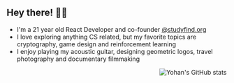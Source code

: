 ## Hey there! 👋🏼

- I'm a 21 year old React Developer and co-founder [@studyfind.org](https://studyfind.org)
- I love exploring anything CS related, but my favorite topics are cryptography, game design and reinforcement learning
- I enjoy playing my acoustic guitar, designing geometric logos, travel photography and documentary filmmaking 

<img alt="Yohan's GitHub stats" align="right" src="https://github-readme-stats.vercel.app/api?username=YohanJhaveri&hide_border=true&hide_title=true&show_icons=true&include_all_commits=true">

<!--
**YohanJhaveri/YohanJhaveri** is a ✨ _special_ ✨ repository because its `README.md` (this file) appears on your GitHub profile.

Here are some ideas to get you started:

- 🔭 I’m currently working on ...
- 🌱 I’m currently learning ...
- 👯 I’m looking to collaborate on ...
- 🤔 I’m looking for help with ...
- 💬 Ask me about ...
- 📫 How to reach me: ...
- 😄 Pronouns: ...
- ⚡ Fun fact: ...
-->
